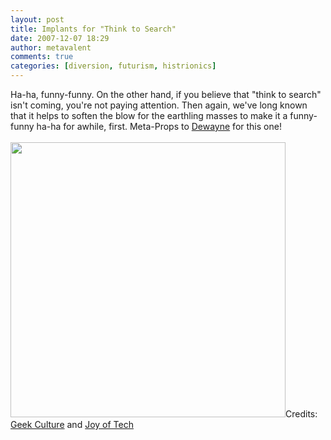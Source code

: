 ```yaml
---
layout: post
title: Implants for "Think to Search"
date: 2007-12-07 18:29
author: metavalent
comments: true
categories: [diversion, futurism, histrionics]
---
```

Ha-ha, funny-funny. On the other hand, if you believe that "think to search" isn't coming, you're not paying attention. Then again, we've long known that it helps to soften the blow for the earthling masses to make it a funny-funny ha-ha for awhile, first. Meta-Props to <a href="http://www.warpspeed.com/wordpress/?p=1112">Dewayne</a> for this one!<br /><br />
<a href="http://www.geekculture.com/joyoftech/joyarchives/1040.html">
<img src="images/think.to.search.jpg" width="440" /></a>Credits: <a href="http://www.geekculture.com/">Geek Culture</a> and <a href="http://joyoftech.com/">Joy of Tech</a>
